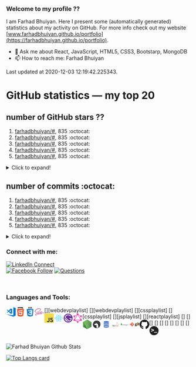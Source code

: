 ### Welcome to my profile ??

I am Farhad Bhuiyan. Here I present some (automatically generated) statistics about my activity on GitHub. For more info check out my website [www.farhadbhuiyan.github.io/portfolio](https://farhadbhuiyan.github.io/portfolio).

- 💬  Ask me about React, JavaScript, HTML5, CSS3, Bootstarp, MongoDB
- 📫 How to reach me: Farhad Bhuiyan

Last updated at 2020-12-03 12:19:42.225343.

# GitHub statistics — my top 20

## number of GitHub stars ??

1. [farhadbhuiyan/#](https://github.com/farhadbhuiyan/#/), 835 :octocat:
2. [farhadbhuiyan/#](https://github.com/farhadbhuiyan/#/), 835 :octocat:
3. [farhadbhuiyan/#](https://github.com/farhadbhuiyan/#/), 835 :octocat:
4. [farhadbhuiyan/#](https://github.com/farhadbhuiyan/#/), 835 :octocat:
5. [farhadbhuiyan/#](https://github.com/farhadbhuiyan/#/), 835 :octocat:
<details><summary>Click to expand!</summary>

6. [farhadbhuiyan/#](https://github.com/farhadbhuiyan/#/), 835 :octocat:
7. [farhadbhuiyan/#](https://github.com/farhadbhuiyan/#/), 835 :octocat:
8. [farhadbhuiyan/#](https://github.com/farhadbhuiyan/#/), 835 :octocat:
9. [farhadbhuiyan/#](https://github.com/farhadbhuiyan/#/), 835 :octocat:
10. [farhadbhuiyan/#](https://github.com/farhadbhuiyan/#/), 835 :octocat:

</details>


## number of commits :octocat:

1. [farhadbhuiyan/#](https://github.com/farhadbhuiyan/#/), 835 :octocat:
2. [farhadbhuiyan/#](https://github.com/farhadbhuiyan/#/), 835 :octocat:
3. [farhadbhuiyan/#](https://github.com/farhadbhuiyan/#/), 835 :octocat:
4. [farhadbhuiyan/#](https://github.com/farhadbhuiyan/#/), 835 :octocat:
5. [farhadbhuiyan/#](https://github.com/farhadbhuiyan/#/), 835 :octocat:
<details><summary>Click to expand!</summary>

6. [farhadbhuiyan/#](https://github.com/farhadbhuiyan/#/), 835 :octocat:
7. [farhadbhuiyan/#](https://github.com/farhadbhuiyan/#/), 835 :octocat:
8. [farhadbhuiyan/#](https://github.com/farhadbhuiyan/#/), 835 :octocat:
9. [farhadbhuiyan/#](https://github.com/farhadbhuiyan/#/), 835 :octocat:
10. [farhadbhuiyan/#](https://github.com/farhadbhuiyan/#/), 835 :octocat:

</details>

### Connect with me:

[![LinkedIn Connect](https://img.shields.io/badge/%20-Connect-black?color=14171A&labelColor=212121&logo=linkedin&logoColor=ffffff)](https://www.linkedin.com/in/farhadbhuiyan)   
[![Facebook Follow](https://img.shields.io/badge/%20-Follow-black?color=14171A&labelColor=1976d2&logo=facebook&logoColor=ffffff)](https://www.facebook.com/official.farhad.bhuiyan/) [![Questions](https://img.shields.io/badge/%20-Questions-black?color=14171A&labelColor=fff&logo=stackoverflow&logoColor=0c0d0e26)](https://stackoverflow.com/users/11169155/farhadbhuiyan)

<br />

### Languages and Tools:

[<img align="left" alt="Visual Studio Code" width="26px" src="https://raw.githubusercontent.com/github/explore/80688e429a7d4ef2fca1e82350fe8e3517d3494d/topics/visual-studio-code/visual-studio-code.png" />][webdevplaylist]
[<img align="left" alt="HTML5" width="26px" src="https://raw.githubusercontent.com/github/explore/80688e429a7d4ef2fca1e82350fe8e3517d3494d/topics/html/html.png" />][webdevplaylist]
[<img align="left" alt="CSS3" width="26px" src="https://raw.githubusercontent.com/github/explore/80688e429a7d4ef2fca1e82350fe8e3517d3494d/topics/css/css.png" />][cssplaylist]
[<img align="left" alt="Sass" width="26px" src="https://raw.githubusercontent.com/github/explore/80688e429a7d4ef2fca1e82350fe8e3517d3494d/topics/sass/sass.png" />][cssplaylist]
[<img align="left" alt="JavaScript" width="26px" src="https://raw.githubusercontent.com/github/explore/80688e429a7d4ef2fca1e82350fe8e3517d3494d/topics/javascript/javascript.png" />][jsplaylist]
[<img align="left" alt="React" width="26px" src="https://raw.githubusercontent.com/github/explore/80688e429a7d4ef2fca1e82350fe8e3517d3494d/topics/react/react.png" />][reactplaylist]
[<img align="left" alt="Gatsby" width="26px" src="https://raw.githubusercontent.com/github/explore/e94815998e4e0713912fed477a1f346ec04c3da2/topics/gatsby/gatsby.png" />]
[<img align="left" alt="GraphQL" width="26px" src="https://raw.githubusercontent.com/github/explore/80688e429a7d4ef2fca1e82350fe8e3517d3494d/topics/graphql/graphql.png" />]
[<img align="left" alt="Node.js" width="26px" src="https://raw.githubusercontent.com/github/explore/80688e429a7d4ef2fca1e82350fe8e3517d3494d/topics/nodejs/nodejs.png" />]
[<img align="left" alt="Deno" width="26px" src="https://raw.githubusercontent.com/github/explore/361e2821e2dea67711cde99c9c40ed357061cf27/topics/deno/deno.png" />]
[<img align="left" alt="SQL" width="26px" src="https://raw.githubusercontent.com/github/explore/80688e429a7d4ef2fca1e82350fe8e3517d3494d/topics/sql/sql.png" />]
[<img align="left" alt="MySQL" width="26px" src="https://raw.githubusercontent.com/github/explore/80688e429a7d4ef2fca1e82350fe8e3517d3494d/topics/mysql/mysql.png" />]
[<img align="left" alt="MongoDB" width="26px" src="https://raw.githubusercontent.com/github/explore/80688e429a7d4ef2fca1e82350fe8e3517d3494d/topics/mongodb/mongodb.png" />]
[<img align="left" alt="Git" width="26px" src="https://raw.githubusercontent.com/github/explore/80688e429a7d4ef2fca1e82350fe8e3517d3494d/topics/git/git.png" />]
[<img align="left" alt="GitHub" width="26px" src="https://raw.githubusercontent.com/github/explore/78df643247d429f6cc873026c0622819ad797942/topics/github/github.png" />]
[<img align="left" alt="HTML5" width="26px" src="https://raw.githubusercontent.com/github/explore/80688e429a7d4ef2fca1e82350fe8e3517d3494d/topics/terminal/terminal.png" />]


<br />
<br />

<img width="550" alt="Farhad Bhuiyan Github Stats"  src="https://github-readme-stats.vercel.app/api?username=farhadbhuiyan&show_icons=true"/>

[![Top Langs card](https://github-readme-stats.vercel.app/api/top-langs/?username=farhadbhuiyan&card_width=550)](https://github.com/farhadbhuiyan/farhadbhuiyan)


[linkedin]: https://www.linkedin.com/in/farhadbhuiyan

